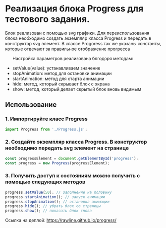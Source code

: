 <h1>Реализация блока Progress для тестового задания.</h1>

<p>Блок реализован с помощью svg графики. Для переиспользования блока необходимо создать экземпляр класса Progress и передать в конструктор svg элемент. В классе Progoress так же указаны константы, которые отвечают за правильное отображение прогресса</p>

<ul>
  <p>Настройка параметров реализована блгодоря методам:</p>
  <li>setValue(value): устанавливаем значение</li>
  <li>stopAnimation: метод для остановки анимации</li>
  <li>startAnimation: метод для старта анимации</li>
  <li>hide: метод, который скрывает блок с экрана</li>
  <li>show: метод, который делает скрытый блок вновь видимым</li>
</ul>

## Использование
### 1. Импортируйте класс Progress
```javascript
import Progress from './Progress.js';
```
### 2. Создайте экземпляр класса Progress. В конструктор необходимо передать svg элемент на странице
```javascript
const progressElement = document.getElementById('progress');
const progress = new Progress(progressElement);
```
### 3. Получить доступ к состояниям можно получить с помощью следующих методов
```javascript
progress.setValue(50); // заполнение на половину
progress.startAnimation(); // запуск анимации
progress.stopAnimation(); // остановка анимации
progress.hide(); // убрать блок со страницы
progress.show(); // показать блок снова
```

Ссылка на деплой: <a href="https://rawline.github.io/progress/">https://rawline.github.io/progress/<a>
